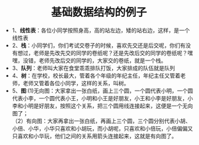 #                                                          <div align="center"> 基础数据结构的例子</div>

+ 1、**线性表**：各位小同学按照身高，高的站左边，矮的站右边，这样，是一个线性表
+ 2、**栈**：小同学们，你们考试交卷子的时候，喜欢先交还是后交呢，你们有没有想过，老师是先改先交的同学的卷纸呢？还是先改后交的同学的卷纸呢？嘿嘿，没错，老师先改后交的同学的，大家交的卷纸，就是一个栈。
+ 3、**队列**：老师叫大家在食堂乖乖排队打饭，大家排成的队伍就是队列
+ 4、**树**：在学校，校长最大，管着各个年级的年纪主任，年纪主任又管着老师，老师又管着各位小同学，这样的关系，叫树。
+ 5、**图**:(1)无向图：大家拿出一张白纸，画上三个圆，一个圆代表小明，一个圆代表小李，一个圆代表小王，小明和小王是好朋友，小王和小李是好朋友，小李和小明是好朋友，按照这个关系，把三个圆用线连接起来，这便是一个无向图了；<br>（2）有向图：大家再拿出一张白纸，再画上三个圆，三个圆分别代表小胡、小倍、小华，小华只喜欢和小胡玩，而小胡呢，只喜欢和小倍玩，小倍偏偏又只喜欢和小华玩，他们之间的关系用箭头连接起来，这就是有向图了。
